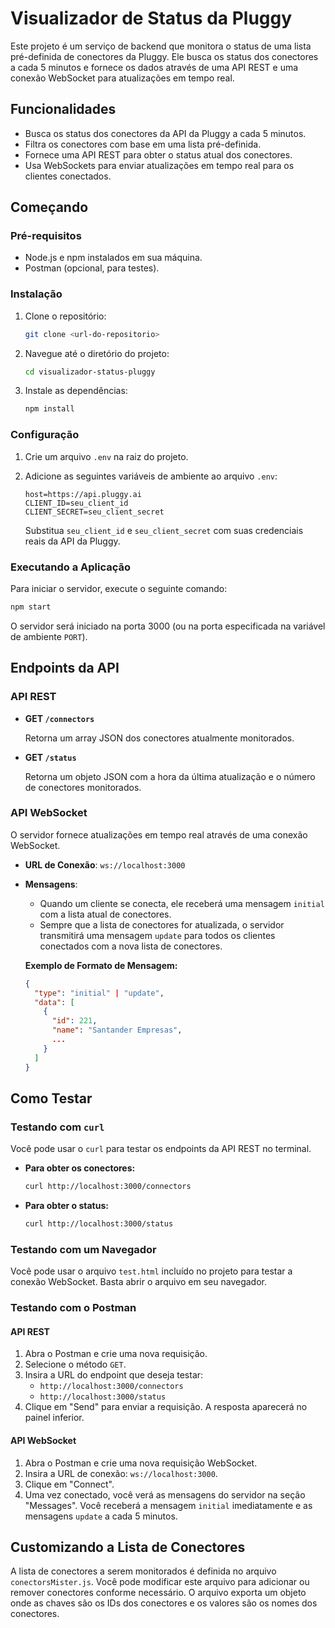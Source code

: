 # Visualizador de Status da Pluggy

Este projeto é um serviço de backend que monitora o status de uma lista pré-definida de conectores da Pluggy. Ele busca os status dos conectores a cada 5 minutos e fornece os dados através de uma API REST e uma conexão WebSocket para atualizações em tempo real.

## Funcionalidades

-   Busca os status dos conectores da API da Pluggy a cada 5 minutos.
-   Filtra os conectores com base em uma lista pré-definida.
-   Fornece uma API REST para obter o status atual dos conectores.
-   Usa WebSockets para enviar atualizações em tempo real para os clientes conectados.

## Começando

### Pré-requisitos

-   Node.js e npm instalados em sua máquina.
-   Postman (opcional, para testes).

### Instalação

1.  Clone o repositório:
    ```bash
    git clone <url-do-repositorio>
    ```
2.  Navegue até o diretório do projeto:
    ```bash
    cd visualizador-status-pluggy
    ```
3.  Instale as dependências:
    ```bash
    npm install
    ```

### Configuração

1.  Crie um arquivo `.env` na raiz do projeto.
2.  Adicione as seguintes variáveis de ambiente ao arquivo `.env`:

    ```
    host=https://api.pluggy.ai
    CLIENT_ID=seu_client_id
    CLIENT_SECRET=seu_client_secret
    ```

    Substitua `seu_client_id` e `seu_client_secret` com suas credenciais reais da API da Pluggy.

### Executando a Aplicação

Para iniciar o servidor, execute o seguinte comando:

```bash
npm start
```

O servidor será iniciado na porta 3000 (ou na porta especificada na variável de ambiente `PORT`).

## Endpoints da API

### API REST

-   **GET `/connectors`**

    Retorna um array JSON dos conectores atualmente monitorados.

-   **GET `/status`**

    Retorna um objeto JSON com a hora da última atualização e o número de conectores monitorados.

### API WebSocket
   
O servidor fornece atualizações em tempo real através de uma conexão WebSocket.

-   **URL de Conexão**: `ws://localhost:3000`

-   **Mensagens**:
    -   Quando um cliente se conecta, ele receberá uma mensagem `initial` com a lista atual de conectores.
    -   Sempre que a lista de conectores for atualizada, o servidor transmitirá uma mensagem `update` para todos os clientes conectados com a nova lista de conectores.

    **Exemplo de Formato de Mensagem:**

    ```json
    {
      "type": "initial" | "update",
      "data": [
        {
          "id": 221,
          "name": "Santander Empresas",
          ...
        }
      ]
    }
    ```

## Como Testar

### Testando com `curl`

Você pode usar o `curl` para testar os endpoints da API REST no terminal.

-   **Para obter os conectores:**
    ```bash
    curl http://localhost:3000/connectors
    ```
-   **Para obter o status:**
    ```bash
    curl http://localhost:3000/status
    ```

### Testando com um Navegador

Você pode usar o arquivo `test.html` incluído no projeto para testar a conexão WebSocket. Basta abrir o arquivo em seu navegador.

### Testando com o Postman

#### API REST

1.  Abra o Postman e crie uma nova requisição.
2.  Selecione o método `GET`.
3.  Insira a URL do endpoint que deseja testar:
    -   `http://localhost:3000/connectors`
    -   `http://localhost:3000/status`
4.  Clique em "Send" para enviar a requisição. A resposta aparecerá no painel inferior.

#### API WebSocket

1.  Abra o Postman e crie uma nova requisição WebSocket.
2.  Insira a URL de conexão: `ws://localhost:3000`.
3.  Clique em "Connect".
4.  Uma vez conectado, você verá as mensagens do servidor na seção "Messages". Você receberá a mensagem `initial` imediatamente e as mensagens `update` a cada 5 minutos.

## Customizando a Lista de Conectores

A lista de conectores a serem monitorados é definida no arquivo `conectorsMister.js`. Você pode modificar este arquivo para adicionar ou remover conectores conforme necessário. O arquivo exporta um objeto onde as chaves são os IDs dos conectores e os valores são os nomes dos conectores.